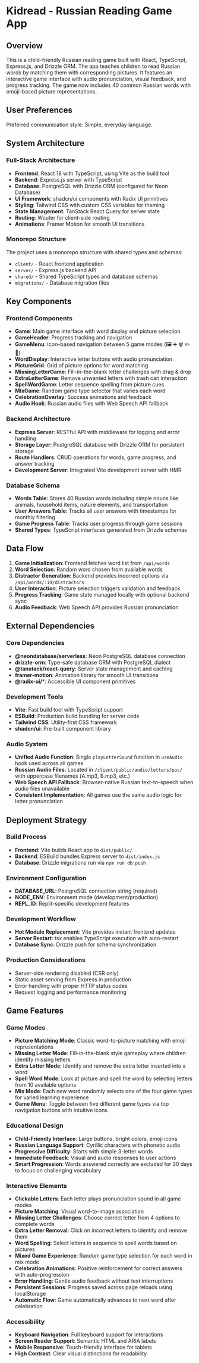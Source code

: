 # Kidread - Russian Reading Game App

## Overview

This is a child-friendly Russian reading game built with React, TypeScript, Express.js, and Drizzle ORM. The app teaches children to read Russian words by matching them with corresponding pictures. It features an interactive game interface with audio pronunciation, visual feedback, and progress tracking. The game now includes 40 common Russian words with emoji-based picture representations.

## User Preferences

Preferred communication style: Simple, everyday language.

## System Architecture

### Full-Stack Architecture
- **Frontend**: React 18 with TypeScript, using Vite as the build tool
- **Backend**: Express.js server with TypeScript
- **Database**: PostgreSQL with Drizzle ORM (configured for Neon Database)
- **UI Framework**: shadcn/ui components with Radix UI primitives
- **Styling**: Tailwind CSS with custom CSS variables for theming
- **State Management**: TanStack React Query for server state
- **Routing**: Wouter for client-side routing
- **Animations**: Framer Motion for smooth UI transitions

### Monorepo Structure
The project uses a monorepo structure with shared types and schemas:
- `client/` - React frontend application
- `server/` - Express.js backend API
- `shared/` - Shared TypeScript types and database schemas
- `migrations/` - Database migration files

## Key Components

### Frontend Components
- **Game**: Main game interface with word display and picture selection
- **GameHeader**: Progress tracking and navigation
- **GameMenu**: Icon-based navigation between 5 game modes (🖼️ ➕ 🗑️ ✏️ 🎲)
- **WordDisplay**: Interactive letter buttons with audio pronunciation
- **PictureGrid**: Grid of picture options for word matching
- **MissingLetterGame**: Fill-in-the-blank letter challenges with drag & drop
- **ExtraLetterGame**: Remove unwanted letters with trash can interaction
- **SpellWordGame**: Letter sequence spelling from picture cues
- **MixGame**: Random game type selector that varies each word
- **CelebrationOverlay**: Success animations and feedback
- **Audio Hook**: Russian audio files with Web Speech API fallback

### Backend Architecture
- **Express Server**: RESTful API with middleware for logging and error handling
- **Storage Layer**: PostgreSQL database with Drizzle ORM for persistent storage
- **Route Handlers**: CRUD operations for words, game progress, and answer tracking
- **Development Server**: Integrated Vite development server with HMR

### Database Schema
- **Words Table**: Stores 40 Russian words including simple nouns like animals, household items, nature elements, and transportation
- **User Answers Table**: Tracks all user answers with timestamps for monthly filtering
- **Game Progress Table**: Tracks user progress through game sessions
- **Shared Types**: TypeScript interfaces generated from Drizzle schemas

## Data Flow

1. **Game Initialization**: Frontend fetches word list from `/api/words`
2. **Word Selection**: Random word chosen from available words
3. **Distractor Generation**: Backend provides incorrect options via `/api/words/:id/distractors`
4. **User Interaction**: Picture selection triggers validation and feedback
5. **Progress Tracking**: Game state managed locally with optional backend sync
6. **Audio Feedback**: Web Speech API provides Russian pronunciation

## External Dependencies

### Core Dependencies
- **@neondatabase/serverless**: Neon PostgreSQL database connection
- **drizzle-orm**: Type-safe database ORM with PostgreSQL dialect
- **@tanstack/react-query**: Server state management and caching
- **framer-motion**: Animation library for smooth UI transitions
- **@radix-ui/***: Accessible UI component primitives

### Development Tools
- **Vite**: Fast build tool with TypeScript support
- **ESBuild**: Production build bundling for server code
- **Tailwind CSS**: Utility-first CSS framework
- **shadcn/ui**: Pre-built component library

### Audio System
- **Unified Audio Function**: Single `playLetterSound` function in `useAudio` hook used across all games
- **Russian Audio Files**: Located in `/client/public/audio/letters/рос/` with uppercase filenames (А.mp3, Б.mp3, etc.)
- **Web Speech API Fallback**: Browser-native Russian text-to-speech when audio files unavailable
- **Consistent Implementation**: All games use the same audio logic for letter pronunciation

## Deployment Strategy

### Build Process
- **Frontend**: Vite builds React app to `dist/public/`
- **Backend**: ESBuild bundles Express server to `dist/index.js`
- **Database**: Drizzle migrations run via `npm run db:push`

### Environment Configuration
- **DATABASE_URL**: PostgreSQL connection string (required)
- **NODE_ENV**: Environment mode (development/production)
- **REPL_ID**: Replit-specific development features

### Development Workflow
- **Hot Module Replacement**: Vite provides instant frontend updates
- **Server Restart**: tsx enables TypeScript execution with auto-restart
- **Database Sync**: Drizzle push for schema synchronization

### Production Considerations
- Server-side rendering disabled (CSR only)
- Static asset serving from Express in production
- Error handling with proper HTTP status codes
- Request logging and performance monitoring

## Game Features

### Game Modes
- **Picture Matching Mode**: Classic word-to-picture matching with emoji representations
- **Missing Letter Mode**: Fill-in-the-blank style gameplay where children identify missing letters
- **Extra Letter Mode**: Identify and remove the extra letter inserted into a word
- **Spell Word Mode**: Look at picture and spell the word by selecting letters from 10 available options
- **Mix Mode**: Each new word randomly selects one of the four game types for varied learning experience
- **Game Menu**: Toggle between five different game types via top navigation buttons with intuitive icons

### Educational Design
- **Child-Friendly Interface**: Large buttons, bright colors, emoji icons
- **Russian Language Support**: Cyrillic characters with phonetic audio
- **Progressive Difficulty**: Starts with simple 3-letter words
- **Immediate Feedback**: Visual and audio responses to user actions
- **Smart Progression**: Words answered correctly are excluded for 30 days to focus on challenging vocabulary

### Interactive Elements
- **Clickable Letters**: Each letter plays pronunciation sound in all game modes
- **Picture Matching**: Visual word-to-image association
- **Missing Letter Challenges**: Choose correct letter from 4 options to complete words
- **Extra Letter Removal**: Click on incorrect letters to identify and remove them
- **Word Spelling**: Select letters in sequence to spell words based on pictures
- **Mixed Game Experience**: Random game type selection for each word in mix mode
- **Celebration Animations**: Positive reinforcement for correct answers with auto-progression
- **Error Handling**: Gentle audio feedback without text interruptions
- **Persistent Sessions**: Progress saved across page reloads using localStorage
- **Automatic Flow**: Game automatically advances to next word after celebration

### Accessibility
- **Keyboard Navigation**: Full keyboard support for interactions
- **Screen Reader Support**: Semantic HTML and ARIA labels
- **Mobile Responsive**: Touch-friendly interface for tablets
- **High Contrast**: Clear visual distinctions for readability